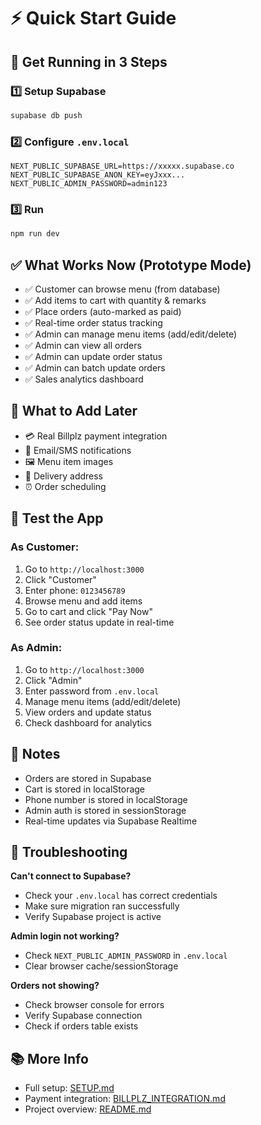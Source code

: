 # ⚡ Quick Start Guide

## 🎯 Get Running in 3 Steps

### 1️⃣ Setup Supabase
```bash
supabase db push
```

### 2️⃣ Configure `.env.local`
```env
NEXT_PUBLIC_SUPABASE_URL=https://xxxxx.supabase.co
NEXT_PUBLIC_SUPABASE_ANON_KEY=eyJxxx...
NEXT_PUBLIC_ADMIN_PASSWORD=admin123
```

### 3️⃣ Run
```bash
npm run dev
```

## ✅ What Works Now (Prototype Mode)

- ✅ Customer can browse menu (from database)
- ✅ Add items to cart with quantity & remarks
- ✅ Place orders (auto-marked as paid)
- ✅ Real-time order status tracking
- ✅ Admin can manage menu items (add/edit/delete)
- ✅ Admin can view all orders
- ✅ Admin can update order status
- ✅ Admin can batch update orders
- ✅ Sales analytics dashboard

## 🔧 What to Add Later

- 💳 Real Billplz payment integration
- 📧 Email/SMS notifications
- 🖼️ Menu item images
- 📍 Delivery address
- ⏰ Order scheduling

## 🎨 Test the App

### As Customer:
1. Go to `http://localhost:3000`
2. Click "Customer"
3. Enter phone: `0123456789`
4. Browse menu and add items
5. Go to cart and click "Pay Now"
6. See order status update in real-time

### As Admin:
1. Go to `http://localhost:3000`
2. Click "Admin"
3. Enter password from `.env.local`
4. Manage menu items (add/edit/delete)
5. View orders and update status
6. Check dashboard for analytics

## 📝 Notes

- Orders are stored in Supabase
- Cart is stored in localStorage
- Phone number is stored in localStorage
- Admin auth is stored in sessionStorage
- Real-time updates via Supabase Realtime

## 🐛 Troubleshooting

**Can't connect to Supabase?**
- Check your `.env.local` has correct credentials
- Make sure migration ran successfully
- Verify Supabase project is active

**Admin login not working?**
- Check `NEXT_PUBLIC_ADMIN_PASSWORD` in `.env.local`
- Clear browser cache/sessionStorage

**Orders not showing?**
- Check browser console for errors
- Verify Supabase connection
- Check if orders table exists

## 📚 More Info

- Full setup: [SETUP.md](./SETUP.md)
- Payment integration: [BILLPLZ_INTEGRATION.md](./BILLPLZ_INTEGRATION.md)
- Project overview: [README.md](./README.md)
